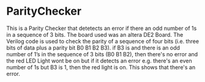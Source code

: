 # ParityChecker
This is a Parity Checker that detetects an error if there an odd number of  1s in a sequence of 3 bits. The board used was an altera DE2 Board. 
 The Verilog code is used to check the parity of a sequence of four bits (i.e. three bits of data plus a parity bit B0 B1 B2 B3).
if B3 is and there is an odd number of 1’s in the sequence of 3 bits (B0 B1 B2), then there's no error and the red LED Light wont be on but if it detects an error e.g. there's an even number of 1s but B3 is 1, then the red light is on. This shows that there's an error.

